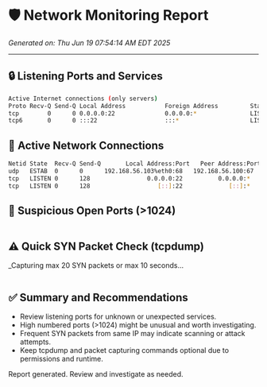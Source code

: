 # 🛡 Network Monitoring Report
_Generated on: Thu Jun 19 07:54:14 AM EDT 2025_

---

## 🔒 Listening Ports and Services
```bash
Active Internet connections (only servers)
Proto Recv-Q Send-Q Local Address           Foreign Address         State       PID/Program name    
tcp        0      0 0.0.0.0:22              0.0.0.0:*               LISTEN      686/sshd: /usr/sbin 
tcp6       0      0 :::22                   :::*                    LISTEN      686/sshd: /usr/sbin 
```

## 🔗 Active Network Connections
```bash
Netid State  Recv-Q Send-Q       Local Address:Port   Peer Address:PortProcess                                  
udp   ESTAB  0      0      192.168.56.103%eth0:68   192.168.56.100:67   users:(("NetworkManager",pid=578,fd=26))
tcp   LISTEN 0      128                0.0.0.0:22          0.0.0.0:*    users:(("sshd",pid=686,fd=7))           
tcp   LISTEN 0      128                   [::]:22             [::]:*    users:(("sshd",pid=686,fd=8))           
```

## 🚩 Suspicious Open Ports (>1024)
```bash
```

## ⚠ Quick SYN Packet Check (tcpdump)
_Capturing max 20 SYN packets or max 10 seconds...
```bash
```

## ✅ Summary and Recommendations
- Review listening ports for unknown or unexpected services.
- High numbered ports (>1024) might be unusual and worth investigating.
- Frequent SYN packets from same IP may indicate scanning or attack attempts.
- Keep tcpdump and packet capturing commands optional due to permissions and runtime.

Report generated. Review and investigate as needed.
